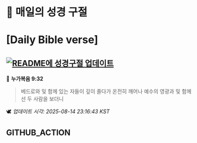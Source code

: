 # 🙏 매일의 성경 구절
# [Daily Bible verse]
## [![README에 성경구절 업데이트](https://github.com/DONGSUKA/first_test/actions/workflows/update-readme-bible.yml/badge.svg)](https://github.com/DONGSUKA/first_test/actions/workflows/update-readme-bible.yml)
<!-- START_BIBLE_VERSE -->
📖 **누가복음 9:32**
> 베드로와 및 함께 있는 자들이 깊이 졸다가 온전히 깨어나 예수의 영광과 및 함께 선 두 사람을 보더니

🕊️ _업데이트 시각: 2025-08-14 23:16:43 KST_
  <!-- END_BIBLE_VERSE -->
## GITHUB_ACTION

